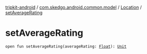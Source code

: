 [tripkit-android](../../index.md) / [com.skedgo.android.common.model](../index.md) / [Location](index.md) / [setAverageRating](./set-average-rating.md)

# setAverageRating

`open fun setAverageRating(averageRating: `[`Float`](https://kotlinlang.org/api/latest/jvm/stdlib/kotlin/-float/index.html)`): `[`Unit`](https://kotlinlang.org/api/latest/jvm/stdlib/kotlin/-unit/index.html)